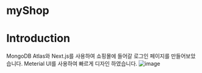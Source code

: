 # myShop

# Introduction
MongoDB Atlas와 Next.js를 사용하여 쇼핑몰에 들어갈 로그인 페이지를 만들어보았습니다.
Meterial UI를 사용하여 빠르게 디자인 하였습니다.
![image](https://github.com/user-attachments/assets/b7ccd162-cf89-412d-8f30-dbe98210ca78)

